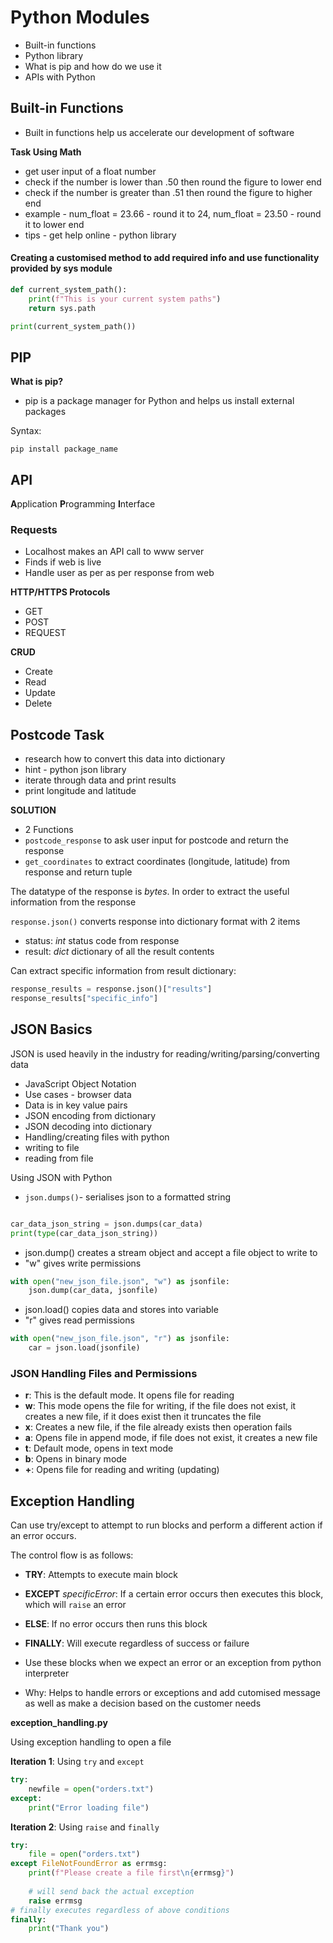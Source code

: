 # Python Modules

- Built-in functions
- Python library
- What is pip and how do we use it
- APIs with Python

## Built-in Functions
- Built in functions help us accelerate our development of software

**Task Using Math**
- get user input of a float number
- check if the number is lower than .50 then round the figure to lower end
- check if the number is greater than .51 then round the figure to higher end
- example - num_float = 23.66 - round it to 24, num_float = 23.50 - round it to lower end
- tips - get help online - python library


#### Creating a customised method to add required info and use functionality provided by sys module
```python
def current_system_path():
    print(f"This is your current system paths")
    return sys.path

print(current_system_path())
```

## PIP

**What is pip?**
- pip is a package manager for Python and helps us install external packages 

Syntax:
```
pip install package_name
```

## API
**A**pplication **P**rogramming **I**nterface

### Requests
- Localhost makes an API call to www server
- Finds if web is live
- Handle user as per as per response from web

**HTTP/HTTPS Protocols**
- GET
- POST
- REQUEST

**CRUD**
- Create
- Read
- Update
- Delete

## Postcode Task

- research how to convert this data into dictionary
- hint - python json library
- iterate through data and print results
- print longitude and latitude

**SOLUTION**
- 2 Functions
- ``postcode_response`` to ask user input for postcode and return the response
- ``get_coordinates`` to extract coordinates (longitude, latitude) from response and return tuple

The datatype of the response is _bytes_. In order to extract the useful information from the response

``response.json()`` converts response into dictionary format with 2 items
- status: _int_ status code from response
- result: _dict_ dictionary of all the result contents

Can extract specific information from result dictionary:
```python
response_results = response.json()["results"]
response_results["specific_info"]
```

## JSON Basics

JSON is used heavily in the industry for reading/writing/parsing/converting data

- JavaScript Object Notation
- Use cases - browser data
- Data is in key value pairs
- JSON encoding from dictionary
- JSON decoding into dictionary
- Handling/creating files with python
- writing to file
- reading from file

Using JSON with Python

- ``json.dumps()``- serialises json to a formatted string
```python

car_data_json_string = json.dumps(car_data)
print(type(car_data_json_string))
```

- json.dump() creates a stream object and accept a file object to write to
- "w" gives write permissions
```python
with open("new_json_file.json", "w") as jsonfile:
    json.dump(car_data, jsonfile)
```


- json.load() copies data and stores into variable
- "r" gives read permissions
```python
with open("new_json_file.json", "r") as jsonfile:
    car = json.load(jsonfile)
```

### JSON Handling Files and Permissions
- **r**: This is the default mode. It opens file for reading
- **w**: This mode opens the file for writing, if the file does not exist, it creates a new file, if it does exist then it truncates the file
- **x**: Creates a new file, if the file already exists then operation fails
- **a**: Opens file in append mode, if file does not exist, it creates a new file
- **t**: Default mode, opens in text mode
- **b**: Opens in binary mode
- **+**: Opens file for reading and writing (updating)


## Exception Handling

Can use try/except to attempt to run blocks and perform a different action if an error occurs.

The control flow is as follows:
- **TRY**: Attempts to execute main block
- **EXCEPT** _specificError_: If a certain error occurs then executes this block, which will ``raise`` an error
- **ELSE**: If no error occurs then runs this block
- **FINALLY**: Will execute regardless of success or failure

- Use these blocks when we expect an error or an exception from python interpreter
- Why: Helps to handle errors or exceptions and add cutomised message as well as make a decision based on the customer needs


**exception_handling.py**

Using exception handling to open a file

**Iteration 1**: Using ``try`` and ``except``
```python
try:
    newfile = open("orders.txt")
except:
    print("Error loading file")

```

**Iteration 2**: Using ``raise`` and ``finally``
```python
try:
    file = open("orders.txt")
except FileNotFoundError as errmsg:
    print(f"Please create a file first\n{errmsg}")
    
    # will send back the actual exception
    raise errmsg
# finally executes regardless of above conditions
finally:
    print("Thank you")
```
